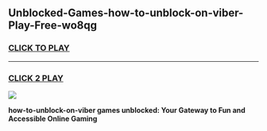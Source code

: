 
## Unblocked-Games-how-to-unblock-on-viber-Play-Free-wo8qg
<h3>
<a href="https://premium76.site?title=how-to-unblock-on-viber&ref=18A1">CLICK TO PLAY</a></h3>
<hr>

<h3>
<a href="https://premium76.site?title=how-to-unblock-on-viber&ref=18A1">CLICK 2 PLAY</a>
  
</h3>

<a href="https://premium76.site?title=how-to-unblock-on-viber&ref=18A1"><img src="https://clearcache.store/games.png"></a>


**how-to-unblock-on-viber games unblocked: Your Gateway to Fun and Accessible Online Gaming**

